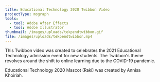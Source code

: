 ```yaml
---
title: Educational Technology 2020 Twibbon Video
projectType: mograph
tools:
  - tool: Adobe After Effects
  - tool: Adobe Illustrator
thumbnail: /images/uploads/tekpendtwibbon.gif
file: /images/uploads/tekpendtwibbon.mp4
---
```

This Twibbon video was created to celebrates the 2021 Educational Technology admission event for new students. The Twibbon's theme revolves around the shift to online learning due to the COVID-19 pandemic.

Educational Technology 2020 Mascot (Raki) was created by Annisa Khoiriah.